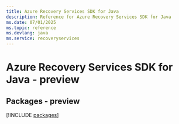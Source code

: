 ```yaml
---
title: Azure Recovery Services SDK for Java
description: Reference for Azure Recovery Services SDK for Java
ms.date: 07/01/2025
ms.topic: reference
ms.devlang: java
ms.service: recoveryservices
---
```

# Azure Recovery Services SDK for Java - preview
## Packages - preview
[!INCLUDE [packages](recovery-services-index.md)]